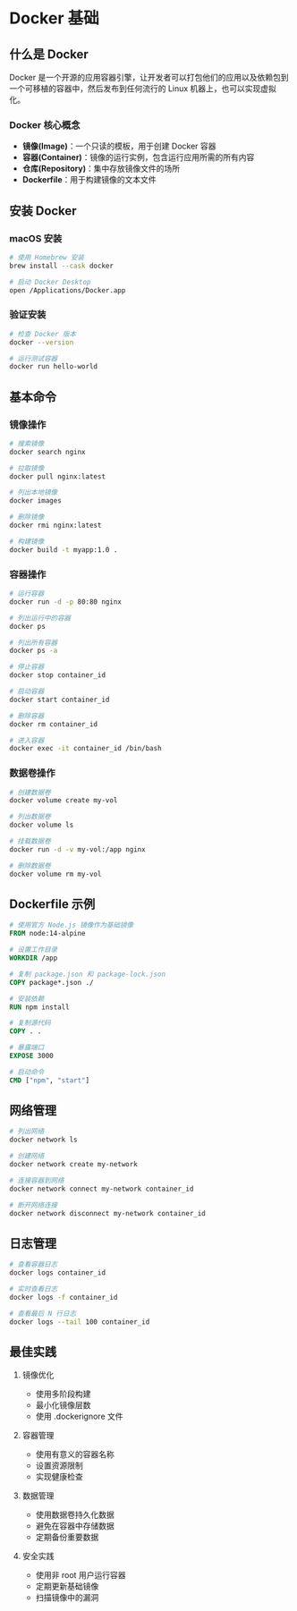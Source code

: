 # Docker 基础

## 什么是 Docker

Docker 是一个开源的应用容器引擎，让开发者可以打包他们的应用以及依赖包到一个可移植的容器中，然后发布到任何流行的 Linux 机器上，也可以实现虚拟化。

### Docker 核心概念

- **镜像(Image)**：一个只读的模板，用于创建 Docker 容器
- **容器(Container)**：镜像的运行实例，包含运行应用所需的所有内容
- **仓库(Repository)**：集中存放镜像文件的场所
- **Dockerfile**：用于构建镜像的文本文件

## 安装 Docker

### macOS 安装

```bash
# 使用 Homebrew 安装
brew install --cask docker

# 启动 Docker Desktop
open /Applications/Docker.app
```

### 验证安装

```bash
# 检查 Docker 版本
docker --version

# 运行测试容器
docker run hello-world
```

## 基本命令

### 镜像操作

```bash
# 搜索镜像
docker search nginx

# 拉取镜像
docker pull nginx:latest

# 列出本地镜像
docker images

# 删除镜像
docker rmi nginx:latest

# 构建镜像
docker build -t myapp:1.0 .
```

### 容器操作

```bash
# 运行容器
docker run -d -p 80:80 nginx

# 列出运行中的容器
docker ps

# 列出所有容器
docker ps -a

# 停止容器
docker stop container_id

# 启动容器
docker start container_id

# 删除容器
docker rm container_id

# 进入容器
docker exec -it container_id /bin/bash
```

### 数据卷操作

```bash
# 创建数据卷
docker volume create my-vol

# 列出数据卷
docker volume ls

# 挂载数据卷
docker run -d -v my-vol:/app nginx

# 删除数据卷
docker volume rm my-vol
```

## Dockerfile 示例

```dockerfile
# 使用官方 Node.js 镜像作为基础镜像
FROM node:14-alpine

# 设置工作目录
WORKDIR /app

# 复制 package.json 和 package-lock.json
COPY package*.json ./

# 安装依赖
RUN npm install

# 复制源代码
COPY . .

# 暴露端口
EXPOSE 3000

# 启动命令
CMD ["npm", "start"]
```

## 网络管理

```bash
# 列出网络
docker network ls

# 创建网络
docker network create my-network

# 连接容器到网络
docker network connect my-network container_id

# 断开网络连接
docker network disconnect my-network container_id
```

## 日志管理

```bash
# 查看容器日志
docker logs container_id

# 实时查看日志
docker logs -f container_id

# 查看最后 N 行日志
docker logs --tail 100 container_id
```

## 最佳实践

1. 镜像优化

   - 使用多阶段构建
   - 最小化镜像层数
   - 使用 .dockerignore 文件

2. 容器管理

   - 使用有意义的容器名称
   - 设置资源限制
   - 实现健康检查

3. 数据管理

   - 使用数据卷持久化数据
   - 避免在容器中存储数据
   - 定期备份重要数据

4. 安全实践
   - 使用非 root 用户运行容器
   - 定期更新基础镜像
   - 扫描镜像中的漏洞
